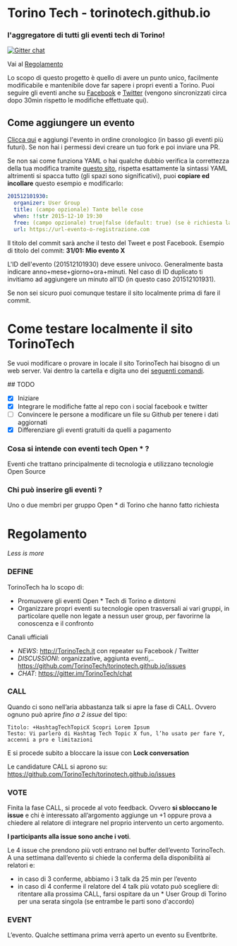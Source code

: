 # Torino Tech - torinotech.github.io

### l'aggregatore di tutti gli eventi tech di Torino!

[![Gitter chat](https://badges.gitter.im/TorinoTech/chat.png)](https://gitter.im/TorinoTech/chat)

Vai al [Regolamento](#regolamento)

Lo scopo di questo progetto è quello di avere un punto unico, facilmente modificabile e mantenibile dove far sapere i propri eventi a Torino. Puoi seguire gli eventi anche su [Facebook](https://www.facebook.com/TorinoTech/) e [Twitter](https://twitter.com/torinotech) (vengono sincronizzati circa dopo 30min rispetto le modifiche effettuate qui).

## Come aggiungere un evento

[Clicca qui](https://github.com/TorinoTech/torinotech.github.io/edit/master/events.yml.txt)
e aggiungi l'evento in ordine cronologico (in basso gli eventi più futuri). Se non hai i permessi devi creare un tuo fork e poi inviare una PR.

Se non sai come funziona YAML o hai qualche dubbio verifica la correttezza della tua modifica tramite [questo sito](http://yaml-online-parser.appspot.com/), rispetta esattamente la sintassi YAML altrimenti si spacca tutto (gli spazi sono significativi), puoi **copiare ed incollare** questo esempio e modificarlo:

``` yaml
201512101930:
  organizer: User Group
  title: (campo opzionale) Tante belle cose
  when: !!str 2015-12-10 19:30
  free: (campo opzionale) true|false (default: true) (se è richiesta la tessera non è free)
  url: https://url-evento-o-registrazione.com
```

Il titolo del commit sarà anche il testo del Tweet e post Facebook. Esempio di titolo del commit: **31/01: Mio evento X**

L'ID dell'evento (201512101930) deve essere univoco. Generalmente basta indicare anno+mese+giorno+ora+minuti. Nel caso di ID duplicato ti invitiamo ad aggiungere un minuto all'ID (in questo caso 201512101931).

Se non sei sicuro puoi comunque testare il sito localmente prima di fare il commit.

# Come testare localmente il sito TorinoTech

Se vuoi modificare o provare in locale il sito TorinoTech hai bisogno di un web server. Vai dentro la cartella e digita uno dei [seguenti comandi](https://gist.github.com/willurd/5720255).

## TODO
- [x] Iniziare
- [x] Integrare le modifiche fatte al repo con i social facebook e twitter
- [ ] Convincere le persone a modificare un file su Github per tenere i dati aggiornati
- [x] Differenziare gli eventi gratuiti da quelli a pagamento

### Cosa si intende con eventi tech Open * ?

Eventi che trattano principalmente di tecnologia e utilizzano tecnologie Open Source

### Chi può inserire gli eventi ?

Uno o due membri per gruppo Open * di Torino che hanno fatto richiesta

# Regolamento

*Less is more*

### DEFINE

TorinoTech ha lo scopo di:

- Promuovere gli eventi Open * Tech di Torino e dintorni
- Organizzare propri eventi su tecnologie open trasversali ai vari gruppi, in particolare quelle non legate a nessun user group, per favorirne la conoscenza e il confronto

Canali ufficiali

- *NEWS*: http://TorinoTech.it con repeater su Facebook / Twitter
- *DISCUSSIONI*: organizzative, aggiunta eventi,.. https://github.com/TorinoTech/torinotech.github.io/issues
- *CHAT*: https://gitter.im/TorinoTech/chat

### CALL

Quando ci sono nell’aria abbastanza talk si apre la fase di CALL. Ovvero ognuno può aprire *fino a 2 issue* del tipo:

```
Titolo: +HashtagTechTopicX Scopri Lorem Ipsum
Testo: Vi parlerò di Hashtag Tech Topic X fun, l’ho usato per fare Y, accenni a pro e limitazioni
```

E si procede subito a bloccare la issue con **Lock conversation**

Le candidature CALL si aprono su: https://github.com/TorinoTech/torinotech.github.io/issues

### VOTE

Finita la fase CALL, si procede al voto feedback. Ovvero **si sbloccano le issue** e chi è interessato all’argomento aggiunge un +1 oppure prova a chiedere al relatore di integrare nel proprio intervento un certo argomento.

**I participants alla issue sono anche i voti**.

Le 4 issue che prendono più voti entrano nel buffer dell’evento TorinoTech. A una settimana dall’evento si chiede la conferma della disponibilità ai relatori e:

- in caso di 3 conferme, abbiamo i 3 talk da 25 min per l’evento
- in caso di 4 conferme il relatore del 4 talk più votato può scegliere di: ritentare alla prossima CALL, farsi ospitare da un * User Group di Torino per una serata singola (se entrambe le parti sono d'accordo)

### EVENT

L’evento. Qualche settimana prima verrà aperto un evento su Eventbrite.
